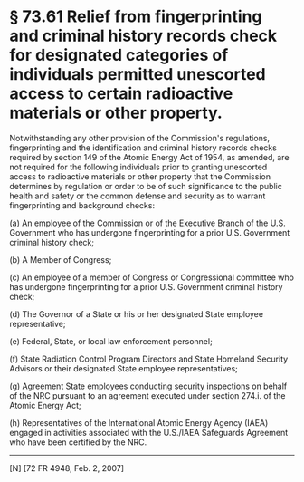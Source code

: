 # § 73.61   Relief from fingerprinting and criminal history records check for designated categories of individuals permitted unescorted access to certain radioactive materials or other property.

Notwithstanding any other provision of the Commission's regulations, fingerprinting and the identification and criminal history records checks required by section 149 of the Atomic Energy Act of 1954, as amended, are not required for the following individuals prior to granting unescorted access to radioactive materials or other property that the Commission determines by regulation or order to be of such significance to the public health and safety or the common defense and security as to warrant fingerprinting and background checks:


(a) An employee of the Commission or of the Executive Branch of the U.S. Government who has undergone fingerprinting for a prior U.S. Government criminal history check;


(b) A Member of Congress;


(c) An employee of a member of Congress or Congressional committee who has undergone fingerprinting for a prior U.S. Government criminal history check;


(d) The Governor of a State or his or her designated State employee representative;


(e) Federal, State, or local law enforcement personnel;


(f) State Radiation Control Program Directors and State Homeland Security Advisors or their designated State employee representatives;


(g) Agreement State employees conducting security inspections on behalf of the NRC pursuant to an agreement executed under section 274.i. of the Atomic Energy Act;


(h) Representatives of the International Atomic Energy Agency (IAEA) engaged in activities associated with the U.S./IAEA Safeguards Agreement who have been certified by the NRC.



---

[N] [72 FR 4948, Feb. 2, 2007]








